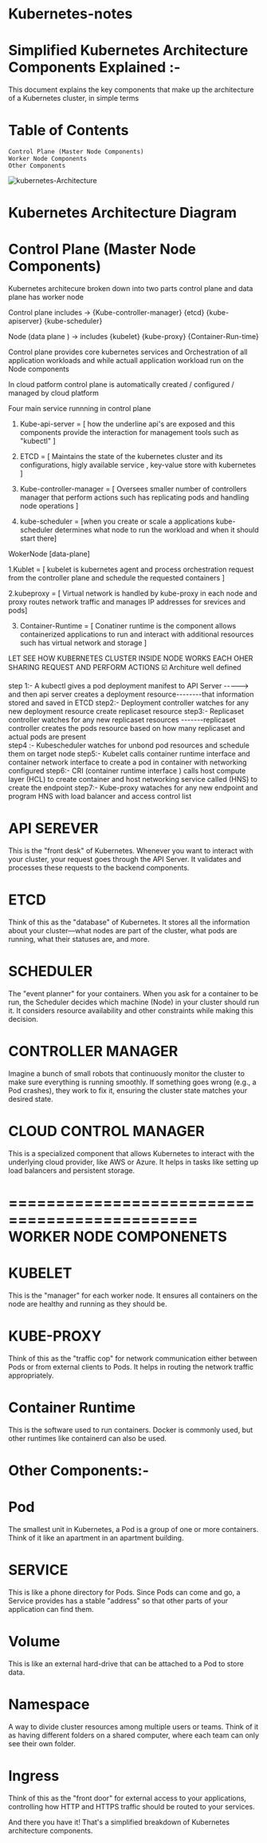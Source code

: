 # Kubernetes-notes

Simplified Kubernetes Architecture Components Explained :- 
======================================================

This document explains the key components that make up the architecture of a Kubernetes cluster, in simple terms

Table of Contents
=================

    Control Plane (Master Node Components)
    Worker Node Components
    Other Components


![kubernetes-Architecture](https://github.com/DineshA055/Kubernetes-notes/assets/101075223/2077d0cc-92a6-43ea-b8e0-e97b22f7289b)

    

Kubernetes Architecture Diagram
=======================================
Control Plane (Master Node Components)
========================================


Kubernetes architecure broken down into two parts control plane and data plane has worker node

Control plane includes   -> {Kube-controller-manager}    {etcd}   {kube-apiserver}    {kube-scheduler}

Node (data plane )     ->   includes {kubelet}     {kube-proxy}     {Container-Run-time}

Control plane provides core kubernetes services and Orchestration of all application workloads and while actuall application workload run on the Node components 

In cloud patform control plane is automatically created / configured  / managed by cloud platform 

Four main service runnning in control plane 


1. Kube-api-server   = [ how the underline api's are exposed and this components provide the interaction for management tools such as "kubectl" ]

   
   
2. ETCD    = [ Maintains the state of the kubernetes cluster and its configurations, higly available service , key-value store with kubernetes ]


   
3. Kube-controller-manager = [ Oversees smaller number of controllers manager that perform actions such has replicating pods and handling node            operations ]

   
4. kube-scheduler = [when you create or scale a applications kube-scheduler determines what node to run the workload and when it should start there]



   
 WokerNode [data-plane]



1.Kublet = [ kubelet is kubernetes agent and process orchestration request from the controller plane and schedule the requested containers ]



2.kubeproxy = [ Virtual network is handled by kube-proxy in each node and proxy routes network traffic and manages IP addresses for srevices and pods]



3. Container-Runtime = [ Conatiner runtime is the component allows containerized applications to run and interact with additional resources such has virtual network and storage ] 



LET SEE HOW KUBERNETES CLUSTER INSIDE NODE WORKS EACH OHER SHARING REQUEST AND PERFORM ACTIONS ☑️
Architure well defined














step 1:- A kubectl gives a pod deployment manifest to API Server   -----> and then api server creates a deployment resource--------that information stored and saved in ETCD 
step2:- Deployment controller watches for any new deployment resource create replicaset resource 
step3:- Replicaset controller watches for any new replicaset resources -------replicaset controller creates the pods resource based on how many replicaset and actual pods are present    
step4 :- Kubescheduler watches for unbond pod resources and schedule them on target node
step5:- Kubelet calls container runtime interface and container network interface to create a pod in container with networking configured
step6:- CRI (container runtime interface ) calls host compute layer (HCL) to create container and host networking service called (HNS) to create the endpoint
step7:- Kube-proxy wataches for any new endpoint and program HNS with load balancer and access control list



API SEREVER
===========

This is the "front desk" of Kubernetes. Whenever you want to interact with your cluster, your request goes through the API Server. It validates and processes these requests to the backend components.


ETCD
=====
Think of this as the "database" of Kubernetes. It stores all the information about your cluster—what nodes are part of the cluster, what pods are running, what their statuses are, and more.

SCHEDULER
=========
The "event planner" for your containers. When you ask for a container to be run, the Scheduler decides which machine (Node) in your cluster should run it. It considers resource availability and other constraints while making this decision.

CONTROLLER MANAGER
==================
Imagine a bunch of small robots that continuously monitor the cluster to make sure everything is running smoothly. If something goes wrong (e.g., a Pod crashes), they work to fix it, ensuring the cluster state matches your desired state.

CLOUD CONTROL MANAGER
=====================
This is a specialized component that allows Kubernetes to interact with the underlying cloud provider, like AWS or Azure. It helps in tasks like setting up load balancers and persistent storage.

==============================================
WORKER NODE COMPONENETS
==============================================
KUBELET
=======
This is the "manager" for each worker node. It ensures all containers on the node are healthy and running as they should be.

KUBE-PROXY
==========

Think of this as the "traffic cop" for network communication either between Pods or from external clients to Pods. It helps in routing the network traffic appropriately.

Container Runtime
==================
This is the software used to run containers. Docker is commonly used, but other runtimes like containerd can also be used.

Other Components:-
================
Pod
=====
The smallest unit in Kubernetes, a Pod is a group of one or more containers. Think of it like an apartment in an apartment building.

SERVICE
=======

This is like a phone directory for Pods. Since Pods can come and go, a Service provides has a stable "address" so that other parts of your application can find them.

Volume
=======
This is like an external hard-drive that can be attached to a Pod to store data.

Namespace
=========
A way to divide cluster resources among multiple users or teams. Think of it as having different folders on a shared computer, where each team can only see their own folder.

Ingress
=======
Think of this as the "front door" for external access to your applications, controlling how HTTP and HTTPS traffic should be routed to your services.

And there you have it! That's a simplified breakdown of Kubernetes architecture components.

